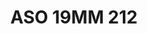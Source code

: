 ---
title: ASO 19MM 212
date: 
draft: false

# descripcion
description : Anillo de plata 925.

materials: Plata 927

color: 

dimensions: 19mm diámetro

code: 05-23-1601

type: "Anillos"

categories: []

price: $5.120,00

price_eftvo: $4.350,00

# Images
# first image will be shown in the product page
images:
  # - image: "images/path_to_image"
  # La ubicacion de las imagenes es imagenes/Anillos/Anillos.Solo Plata/05-23-1601-aso-19mm-212
  - image: "./images/anillos/solo_plata/05-23-1601-aso-19mm-212.jpg"
---